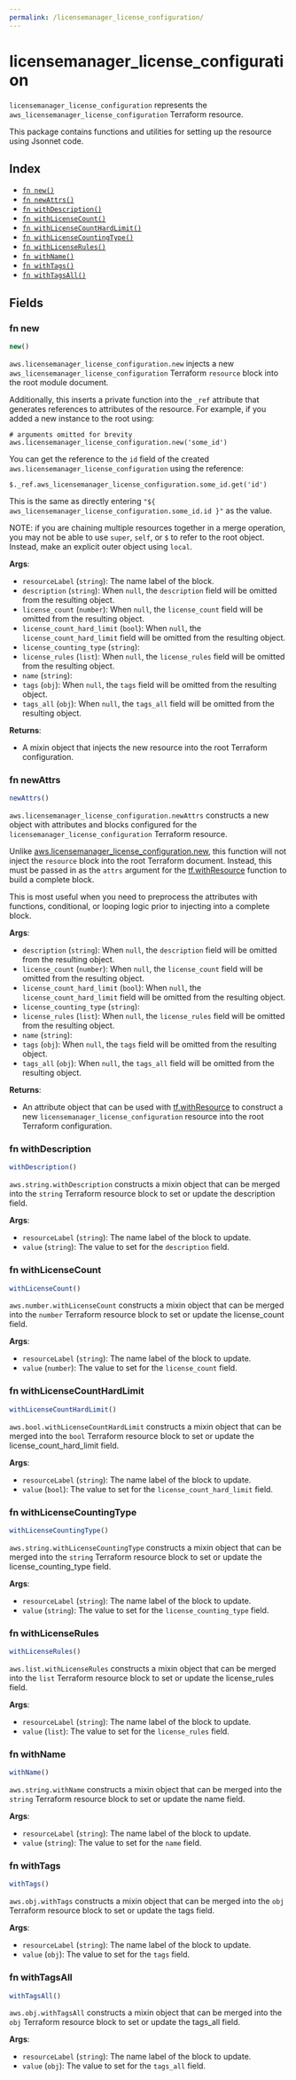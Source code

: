 ```yaml
---
permalink: /licensemanager_license_configuration/
---
```


# licensemanager_license_configuration

`licensemanager_license_configuration` represents the `aws_licensemanager_license_configuration` Terraform resource.



This package contains functions and utilities for setting up the resource using Jsonnet code.


## Index

* [`fn new()`](#fn-new)
* [`fn newAttrs()`](#fn-newattrs)
* [`fn withDescription()`](#fn-withdescription)
* [`fn withLicenseCount()`](#fn-withlicensecount)
* [`fn withLicenseCountHardLimit()`](#fn-withlicensecounthardlimit)
* [`fn withLicenseCountingType()`](#fn-withlicensecountingtype)
* [`fn withLicenseRules()`](#fn-withlicenserules)
* [`fn withName()`](#fn-withname)
* [`fn withTags()`](#fn-withtags)
* [`fn withTagsAll()`](#fn-withtagsall)

## Fields

### fn new

```ts
new()
```


`aws.licensemanager_license_configuration.new` injects a new `aws_licensemanager_license_configuration` Terraform `resource`
block into the root module document.

Additionally, this inserts a private function into the `_ref` attribute that generates references to attributes of the
resource. For example, if you added a new instance to the root using:

    # arguments omitted for brevity
    aws.licensemanager_license_configuration.new('some_id')

You can get the reference to the `id` field of the created `aws.licensemanager_license_configuration` using the reference:

    $._ref.aws_licensemanager_license_configuration.some_id.get('id')

This is the same as directly entering `"${ aws_licensemanager_license_configuration.some_id.id }"` as the value.

NOTE: if you are chaining multiple resources together in a merge operation, you may not be able to use `super`, `self`,
or `$` to refer to the root object. Instead, make an explicit outer object using `local`.

**Args**:
  - `resourceLabel` (`string`): The name label of the block.
  - `description` (`string`):  When `null`, the `description` field will be omitted from the resulting object.
  - `license_count` (`number`):  When `null`, the `license_count` field will be omitted from the resulting object.
  - `license_count_hard_limit` (`bool`):  When `null`, the `license_count_hard_limit` field will be omitted from the resulting object.
  - `license_counting_type` (`string`): 
  - `license_rules` (`list`):  When `null`, the `license_rules` field will be omitted from the resulting object.
  - `name` (`string`): 
  - `tags` (`obj`):  When `null`, the `tags` field will be omitted from the resulting object.
  - `tags_all` (`obj`):  When `null`, the `tags_all` field will be omitted from the resulting object.

**Returns**:
- A mixin object that injects the new resource into the root Terraform configuration.


### fn newAttrs

```ts
newAttrs()
```


`aws.licensemanager_license_configuration.newAttrs` constructs a new object with attributes and blocks configured for the `licensemanager_license_configuration`
Terraform resource.

Unlike [aws.licensemanager_license_configuration.new](#fn-licensemanagerlicenseconfigurationnew), this function will not inject the `resource`
block into the root Terraform document. Instead, this must be passed in as the `attrs` argument for the
[tf.withResource](https://github.com/tf-libsonnet/core/tree/main/docs#fn-withresource) function to build a complete block.

This is most useful when you need to preprocess the attributes with functions, conditional, or looping logic prior to
injecting into a complete block.

**Args**:
  - `description` (`string`):  When `null`, the `description` field will be omitted from the resulting object.
  - `license_count` (`number`):  When `null`, the `license_count` field will be omitted from the resulting object.
  - `license_count_hard_limit` (`bool`):  When `null`, the `license_count_hard_limit` field will be omitted from the resulting object.
  - `license_counting_type` (`string`): 
  - `license_rules` (`list`):  When `null`, the `license_rules` field will be omitted from the resulting object.
  - `name` (`string`): 
  - `tags` (`obj`):  When `null`, the `tags` field will be omitted from the resulting object.
  - `tags_all` (`obj`):  When `null`, the `tags_all` field will be omitted from the resulting object.

**Returns**:
  - An attribute object that can be used with [tf.withResource](https://github.com/tf-libsonnet/core/tree/main/docs#fn-withresource) to construct a new `licensemanager_license_configuration` resource into the root Terraform configuration.


### fn withDescription

```ts
withDescription()
```

`aws.string.withDescription` constructs a mixin object that can be merged into the `string`
Terraform resource block to set or update the description field.



**Args**:
  - `resourceLabel` (`string`): The name label of the block to update.
  - `value` (`string`): The value to set for the `description` field.


### fn withLicenseCount

```ts
withLicenseCount()
```

`aws.number.withLicenseCount` constructs a mixin object that can be merged into the `number`
Terraform resource block to set or update the license_count field.



**Args**:
  - `resourceLabel` (`string`): The name label of the block to update.
  - `value` (`number`): The value to set for the `license_count` field.


### fn withLicenseCountHardLimit

```ts
withLicenseCountHardLimit()
```

`aws.bool.withLicenseCountHardLimit` constructs a mixin object that can be merged into the `bool`
Terraform resource block to set or update the license_count_hard_limit field.



**Args**:
  - `resourceLabel` (`string`): The name label of the block to update.
  - `value` (`bool`): The value to set for the `license_count_hard_limit` field.


### fn withLicenseCountingType

```ts
withLicenseCountingType()
```

`aws.string.withLicenseCountingType` constructs a mixin object that can be merged into the `string`
Terraform resource block to set or update the license_counting_type field.



**Args**:
  - `resourceLabel` (`string`): The name label of the block to update.
  - `value` (`string`): The value to set for the `license_counting_type` field.


### fn withLicenseRules

```ts
withLicenseRules()
```

`aws.list.withLicenseRules` constructs a mixin object that can be merged into the `list`
Terraform resource block to set or update the license_rules field.



**Args**:
  - `resourceLabel` (`string`): The name label of the block to update.
  - `value` (`list`): The value to set for the `license_rules` field.


### fn withName

```ts
withName()
```

`aws.string.withName` constructs a mixin object that can be merged into the `string`
Terraform resource block to set or update the name field.



**Args**:
  - `resourceLabel` (`string`): The name label of the block to update.
  - `value` (`string`): The value to set for the `name` field.


### fn withTags

```ts
withTags()
```

`aws.obj.withTags` constructs a mixin object that can be merged into the `obj`
Terraform resource block to set or update the tags field.



**Args**:
  - `resourceLabel` (`string`): The name label of the block to update.
  - `value` (`obj`): The value to set for the `tags` field.


### fn withTagsAll

```ts
withTagsAll()
```

`aws.obj.withTagsAll` constructs a mixin object that can be merged into the `obj`
Terraform resource block to set or update the tags_all field.



**Args**:
  - `resourceLabel` (`string`): The name label of the block to update.
  - `value` (`obj`): The value to set for the `tags_all` field.
